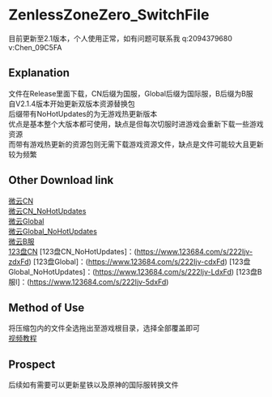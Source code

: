 # ZenlessZoneZero_SwitchFile
目前更新至2.1版本，个人使用正常，如有问题可联系我 q:2094379680  v:Chen_09C5FA<br>

Explanation
-------------
文件在Release里面下载，CN后缀为国服，Global后缀为国际服，B后缀为B服<br>
自V2.1.4版本开始更新双版本资源替换包<br>
后缀带有NoHotUpdates的为无游戏热更新版本<br>
优点是基本整个大版本都可使用，缺点是但每次切服时进游戏会重新下载一些游戏资源<br>
而带有游戏热更新的资源包则无需下载游戏资源文件，缺点是文件可能较大且更新较为频繁<br>

Other Download link
-----------------------
[微云CN](https://share.weiyun.com/xZDL4rGv)<br>
[微云CN_NoHotUpdates](https://share.weiyun.com/aA3fyRgO)<br>
[微云Global](https://share.weiyun.com/yZTh7Jox)<br>
[微云Global_NoHotUpdates](https://share.weiyun.com/wWPtWRsi)<br>
[微云B服](https://share.weiyun.com/1unlj0hA)<br>
[123盘CN](https://www.123684.com/s/222Ijv-tdxFd)
[123盘CN_NoHotUpdates]：(https://www.123684.com/s/222Ijv-zdxFd)
[123盘Global]：(https://www.123684.com/s/222Ijv-cdxFd)
[123盘Global_NoHotUpdates]：(https://www.123684.com/s/222Ijv-LdxFd)
[123盘B服l]：(https://www.123684.com/s/222Ijv-5dxFd)

Method of Use
----------------
将压缩包内的文件全选拖出至游戏根目录，选择全部覆盖即可<br>
[视频教程](https://www.bilibili.com/video/BV1RY8EzqEYz)<br>

Prospect
----------
后续如有需要可以更新星铁以及原神的国际服转换文件<br>